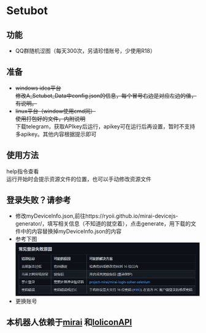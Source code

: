 # Setubot
## 功能
- QQ群随机涩图（每天300次，另请珍惜账号，少使用R18）
## 准备
- ~~windows idea平台~~  
~~修改A_Setubot_Data中config.json的信息，每个冒号右边是对应左边的值，有说明。~~
- ~~linux平台（window使用cmd同）~~  
~~使用打包好的文件，内附说明~~  
  下载telegram，获取APIkey后运行，apikey可在运行后再设置，暂时不支持多apikey。其他内容根据提示即可
## 使用方法
help指令查看  
运行开始时会提示资源文件的位置，也可以手动修改资源文件

## 登录失败？请参考
- 修改myDeviceInfo.json,前往https://ryoii.github.io/mirai-devicejs-generator/，填写相关信息（不知道的就空着），点击generate，用下载的文件中的内容替换掉myDeviceInfo.json的内容
- 参考下图  
  ![114514](src/main/resources/QQ截图20210403210135.png)
- 更换账号
  
## 本机器人依赖于[mirai](https://github.com/mamoe/mirai) 和[loliconAPI](https://api.lolicon.app/#/setu?id=apikey)  
